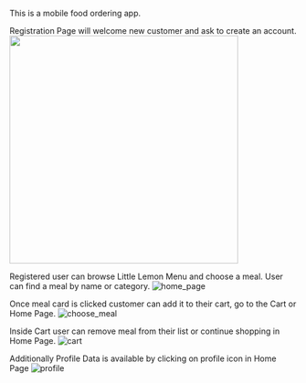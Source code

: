 This is a mobile food ordering app. 

Registration Page will welcome new customer and ask to create an account.
 <img src="[url](https://github.com/user-attachments/assets/faae7de0-6585-4639-9a0e-50cf955a3d17)" width="400" height="400">

Registered user can browse Little Lemon Menu and choose a meal. User can find a meal by name or category.
![home_page](https://github.com/user-attachments/assets/b370e7ba-adf1-4cb1-aebb-38939a74b798)

Once meal card is clicked customer can add it to their cart, go to the Cart or Home Page.
![choose_meal](https://github.com/user-attachments/assets/b9dcf98b-8d28-45ba-a064-172d38a2424b)

Inside Cart user can remove meal from their list or continue shopping in Home Page.
![cart](https://github.com/user-attachments/assets/e8c66162-147f-448e-8a20-d0b32fda2dbf)


Additionally Profile Data is available by clicking on profile icon in Home Page
![profile](https://github.com/user-attachments/assets/75dcc11d-4949-4021-a4a6-792010699ab2)
